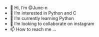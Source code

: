- 👋 Hi, I’m @June-n
- 👀 I’m interested in Python and C 
- 🌱 I’m currently learning Python
- 💞️ I’m looking to collaborate on instagram
- 📫 How to reach me ...

<!---
June-n/June-n is a ✨ special ✨ repository because its `README.md` (this file) appears on your GitHub profile.
You can click the Preview link to take a look at your changes.
--->
